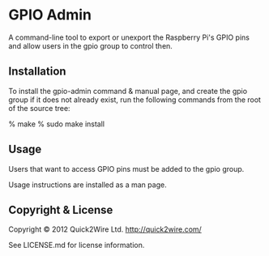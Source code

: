 GPIO Admin
==========

A command-line tool to export or unexport the Raspberry Pi's GPIO pins
and allow users in the gpio group to control then.


Installation
------------

To install the gpio-admin command & manual page, and create the gpio
group if it does not already exist, run the following commands from the
root of the source tree:

  % make
  % sudo make install


Usage
-----

Users that want to access GPIO pins must be added to the gpio group.

Usage instructions are installed as a man page.


Copyright & License
-------------------
       
Copyright © 2012 Quick2Wire Ltd. <http://quick2wire.com/>

See LICENSE.md for license information.
